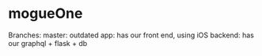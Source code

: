 # mogueOne

Branches:
master: outdated
app: has our front end, using iOS
backend: has our graphql + flask + db
